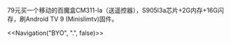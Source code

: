 79元买一个移动的百魔盒CM311-la（送遥控器），S905l3a芯片+2G内存+16G闪存，刷Android TV 9 (Minislimtv)固件。

<<Navigation("BYO", ".", false)>>